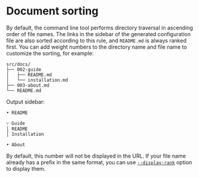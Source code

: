# Document sorting

By default, the command line tool performs directory traversal in ascending order of file names. The links in the sidebar of the generated configuration file are also sorted according to this rule, and `README.md` is always ranked first. You can add weight numbers to the directory name and file name to customize the sorting, for example:

```
src/docs/
├── 002-guide
│   ├── README.md
│   └── installation.md
├── 003-about.md
└── README.md
```

Output sidebar:

```
• README

˅ Guide
│ README
│ Installation

• About
```

By default, this number will not be displayed in the URL. If your file name already has a prefix in the same format, you can use [`--display-rank`](./003-cli.md#--display-rank) option to display them.
